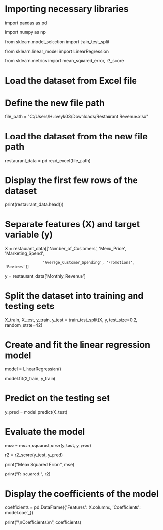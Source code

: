 # Importing necessary libraries 

import pandas as pd 

import numpy as np 

from sklearn.model_selection import train_test_split 

from sklearn.linear_model import LinearRegression 

from sklearn.metrics import mean_squared_error, r2_score 

 

# Load the dataset from Excel file 

# Define the new file path 

file_path = "C:/Users/Hulveyk03/Downloads/Restaurant Revenue.xlsx" 

 

# Load the dataset from the new file path 

restaurant_data = pd.read_excel(file_path) 

 

# Display the first few rows of the dataset 

print(restaurant_data.head()) 

 

# Separate features (X) and target variable (y) 

X = restaurant_data[['Number_of_Customers', 'Menu_Price', 'Marketing_Spend', 

                     'Average_Customer_Spending', 'Promotions', 'Reviews']] 

y = restaurant_data['Monthly_Revenue'] 

 

# Split the dataset into training and testing sets 

X_train, X_test, y_train, y_test = train_test_split(X, y, test_size=0.2, random_state=42) 

 

# Create and fit the linear regression model 

model = LinearRegression() 

model.fit(X_train, y_train) 

 

# Predict on the testing set 

y_pred = model.predict(X_test) 

 

# Evaluate the model 

mse = mean_squared_error(y_test, y_pred) 

r2 = r2_score(y_test, y_pred) 

print("Mean Squared Error:", mse) 

print("R-squared:", r2) 

 

# Display the coefficients of the model 

coefficients = pd.DataFrame({'Features': X.columns, 'Coefficients': model.coef_}) 

print("\nCoefficients:\n", coefficients) 
